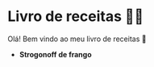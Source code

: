 # Livro de receitas :woman_cook:



Olá! Bem vindo ao meu livro de receitas :wave:

- **Strogonoff de frango**

  
